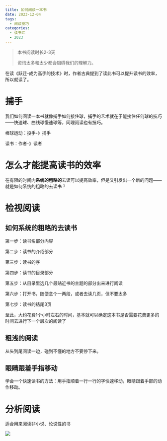 ```yaml
---
title: 如何阅读一本书
date: 2023-12-04
tags:
  - 阅读技巧
categories:
  - 读书汇
  - 2023
---
```


> 本书阅读时长2-3天
>
> 资讯太多和太少都会阻碍我们的理解力。

在读《跃迁-成为高手的技术》时，作者古典提到了读此书可以提升读书的效率，所以就读了。

# 捕手

我们如何阅读一本书就像捕手如何接住球，捕手的艺术就在于能接住任何球的技巧——快速球、曲线球慢速球等，同理阅读也有技巧。

棒球运动：投手-》捕手

读书：作者-》读者

# 怎么才能提高读书的效率

在有限的时间内**系统的粗略的**去读可以提高效率，但是又引发出一个新的问题——就是如何系统的粗略的去读书？

# 检视阅读

## 如何系统的粗略的去读书

第一步：读书名部分内容

第二步：读书的介绍部分

第三步：读书的序

第四步：读书的目录部分

第五步：从目录里选几个最贴近书的主题的部分出来进行阅读

第六步：打开书，随便念个一两段，或者去读几页，但不要太多

第七步：读书的结尾3页

至此，大约花费1个小时左右的时间，基本就可以确定这本书是否需要花费更多的时间去进行下一个层次的阅读了

##  粗浅的阅读

从头到尾阅读一边，碰到不懂的地方不要停下来。

## 眼睛跟着手指移动

 学会一个快速读书的方法：用手指顺着一行一行的字快速移动，眼睛跟着手部的动作移动。

 # 分析阅读

适合用来阅读非小说、论说性的书



![](https://jsd.cdn.zzko.cn/gh/hfshaobing/picx-images-hosting@master/20231203/如何阅读一本书.zt3vbf0uaww.webp)